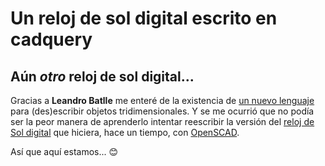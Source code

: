 # Un reloj de sol digital escrito en cadquery

## Aún *otro* reloj de sol digital...

Gracias a **Leandro Batlle** me enteré de la existencia de [un nuevo lenguaje](https://github.com/CadQuery/cadquery) para (des)escribir objetos tridimensionales. Y se me ocurrió que no podía ser la peor manera de aprenderlo intentar reescribir la versión del [reloj de Sol digital](https://github.com/lopezsolerluis/reloj-de-sol-digital) que hiciera, hace un tiempo, con [OpenSCAD](https://openscad.org/). 

Así que aquí estamos... 😊
